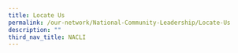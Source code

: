 ```yaml
---
title: Locate Us
permalink: /our-network/National-Community-Leadership/Locate-Us
description: ""
third_nav_title: NACLI
---
```




